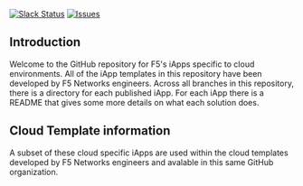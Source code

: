 [![Slack Status](https://f5cloudsolutions.herokuapp.com/badge.svg)](https://f5cloudsolutions.herokuapp.com)
[![Issues](https://img.shields.io/github/issues/f5networks/f5-cloud-iapps.svg)](https://github.com/f5networks/f5-cloud-iapps/issues)

## Introduction
Welcome to the GitHub repository for F5's iApps specific to cloud environments.  All of the iApp templates in this repository have been developed by F5 Networks engineers. Across all branches in this repository, there is a directory for each published iApp.  For each iApp there is a README that gives some more details on what each solution does.

## Cloud Template information
A subset of these cloud specific iApps are used within the cloud templates developed by F5 Networks engineers and avalable in this same GitHub organization.
